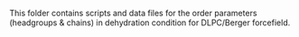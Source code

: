 This folder contains scripts and data files for the order parameters (headgroups & chains) in dehydration condition for DLPC/Berger forcefield.